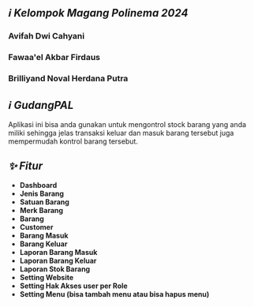 ## *:information_source: Kelompok Magang Polinema 2024*
### Avifah Dwi Cahyani
### Fawaa'el Akbar Firdaus
### Brilliyand Noval Herdana Putra

## *:information_source: GudangPAL*
Aplikasi ini bisa anda gunakan untuk mengontrol stock barang yang anda miliki sehingga jelas transaksi keluar dan masuk barang tersebut juga mempermudah kontrol barang tersebut.

## *:sparkles: Fitur*
* **Dashboard**
* **Jenis Barang**
* **Satuan Barang**
* **Merk Barang**
* **Barang**
* **Customer**
* **Barang Masuk**
* **Barang Keluar**
* **Laporan Barang Masuk**
* **Laporan Barang Keluar**
* **Laporan Stok Barang**
* **Setting Website**
* **Setting Hak Akses user per Role**
* **Setting Menu (bisa tambah menu atau bisa hapus menu)**



